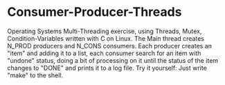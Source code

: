 # Consumer-Producer-Threads
Operating Systems Multi-Threading exercise, using Threads, Mutex, Condition-Variables written with C on Linux. 
The Main thread creates N_PROD producers and N_CONS consumers. Each producer creates an "item" and adding it to a list, each consumer search for an item with "undone" status, doing a bit of processing on it until the status of the item changes to "DONE" and prints it to a log file.
Try it yourself: Just write "make" to the shell.
